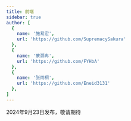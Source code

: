 ```yaml
---
title: 前端
sidebar: true
author: [
  {
    name: '施易宏',
    url: 'https://github.com/SupremacySakura'
  },
  {
    name: '蒙灏冉',
    url: 'https://github.com/FYHbA'
  },
  {
    name: '张雨桐',
    url: 'https://github.com/Eneid3131'
  },
]
---
```

2024年9月23日发布，敬请期待
